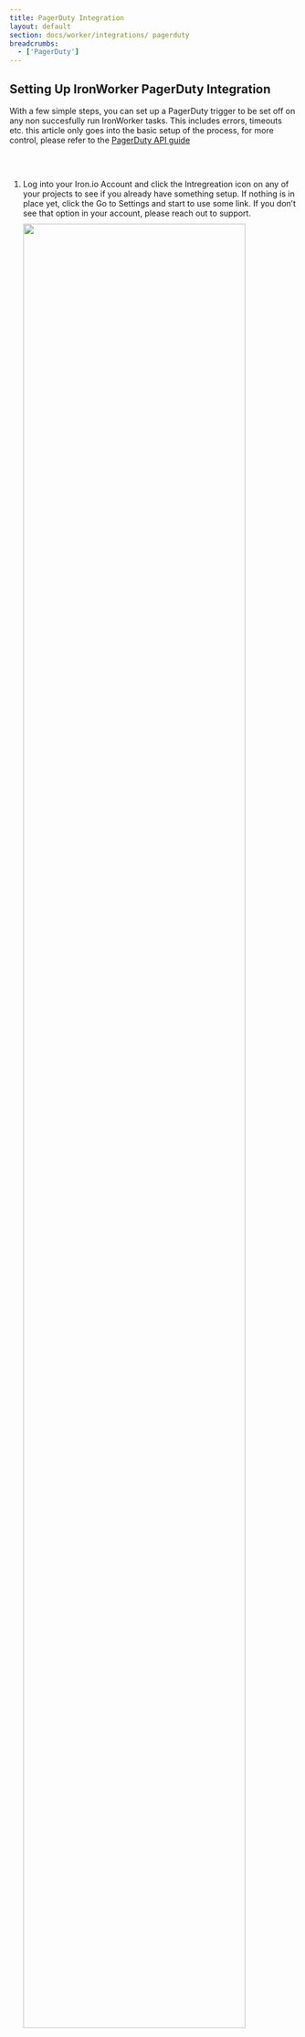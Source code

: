 ```yaml
---
title: PagerDuty Integration
layout: default
section: docs/worker/integrations/ pagerduty
breadcrumbs:
  - ['PagerDuty']
---
```


## Setting Up IronWorker PagerDuty Integration

With a few simple steps, you can set up a PagerDuty trigger to be set off on any non succesfully run IronWorker tasks. This includes errors, timeouts etc. this article only goes into the basic setup of the process, for more control, please refer to the 
[PagerDuty API guide](https://v2.developer.pagerduty.com/v2/page/api-reference)

<ol>


<li style="margin-top:60px;">Log into your Iron.io Account and click the Intregreation icon on any of your projects to see if you already have something setup. If nothing is in place yet, click the Go to Settings and start to use some link. If you don’t see that option in your account, please reach out to support.
<img src='https://raw.githubusercontent.com/iron-io/docs/gh-pages/images/intIcon.png' style="width: 90%;padding-top: 10px;"></li>

<li style="margin-top:60px;">Click the Add button and enter in your PagerDuty username and click the Activate button
<img src='https://raw.githubusercontent.com/iron-io/docs/gh-pages/images/add.png' style="width: 90%;padding-top: 10px;"></li>

<li style="margin-top:60px;">In your PagerDuty account, create a new Service. Select Iron.io from the dropdown and fill in the rest of the information as usual.
<img src='https://raw.githubusercontent.com/iron-io/docs/gh-pages/images/pager.png' style="width: 90%;padding-top: 10px;"></li>

<li style="margin-top:60px;">Returning back to the Hud Dashboard, you should now see that integration in the drop down
<img src='https://raw.githubusercontent.com/iron-io/docs/gh-pages/images/thereNow.png' style="width: 90%;padding-top: 10px;"></li>

<li style="margin-top:60px;">Now, just turn on the switch and your next failed task will create a PagerDuty Incident
<img src='https://raw.githubusercontent.com/iron-io/docs/gh-pages/images/active.png'  style="width: 90%;padding-top: 10px;"></li>

<li style="margin-top:60px;">This will show in PagerDuty
<img src='https://raw.githubusercontent.com/iron-io/docs/gh-pages/images/incident.png'  style="width: 70%;padding-top: 10px;"></li>
<ol>
